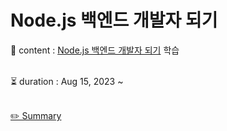 # Node.js 백엔드 개발자 되기
📂 content : [Node.js 백엔드 개발자 되기](https://www.yes24.com/Product/Goods/118379776?pid=123487&cosemkid=go16824830302432674&gclid=Cj0KCQjwoeemBhCfARIsADR2QCs8iLMckFYG5cDrmU4vG59oWij7SYk_HAD0fHjKshoIsc4dHERzpcYaAuNhEALw_wcB) 학습 <br><br>

⏳ duration : Aug 15, 2023 ~ <br><br>

[✏️ Summary](https://golden-age-825.notion.site/Node-js-dd2ce2165e9d4b7f844c9ae3d6621682?pvs=4) <br><br>